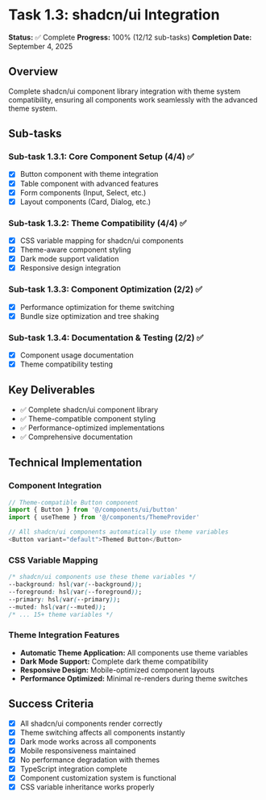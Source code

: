 # Task 1.3: shadcn/ui Integration

**Status:** ✅ Complete
**Progress:** 100% (12/12 sub-tasks)
**Completion Date:** September 4, 2025

## Overview
Complete shadcn/ui component library integration with theme system compatibility, ensuring all components work seamlessly with the advanced theme system.

## Sub-tasks

### Sub-task 1.3.1: Core Component Setup (4/4) ✅
- [x] Button component with theme integration
- [x] Table component with advanced features
- [x] Form components (Input, Select, etc.)
- [x] Layout components (Card, Dialog, etc.)

### Sub-task 1.3.2: Theme Compatibility (4/4) ✅
- [x] CSS variable mapping for shadcn/ui components
- [x] Theme-aware component styling
- [x] Dark mode support validation
- [x] Responsive design integration

### Sub-task 1.3.3: Component Optimization (2/2) ✅
- [x] Performance optimization for theme switching
- [x] Bundle size optimization and tree shaking

### Sub-task 1.3.4: Documentation & Testing (2/2) ✅
- [x] Component usage documentation
- [x] Theme compatibility testing

## Key Deliverables
- ✅ Complete shadcn/ui component library
- ✅ Theme-compatible component styling
- ✅ Performance-optimized implementations
- ✅ Comprehensive documentation

## Technical Implementation

### Component Integration
```typescript
// Theme-compatible Button component
import { Button } from '@/components/ui/button'
import { useTheme } from '@/components/ThemeProvider'

// All shadcn/ui components automatically use theme variables
<Button variant="default">Themed Button</Button>
```

### CSS Variable Mapping
```css
/* shadcn/ui components use these theme variables */
--background: hsl(var(--background));
--foreground: hsl(var(--foreground));
--primary: hsl(var(--primary));
--muted: hsl(var(--muted));
/* ... 15+ theme variables */
```

### Theme Integration Features
- **Automatic Theme Application:** All components use theme variables
- **Dark Mode Support:** Complete dark theme compatibility
- **Responsive Design:** Mobile-optimized component layouts
- **Performance Optimized:** Minimal re-renders during theme switches

## Success Criteria
- [x] All shadcn/ui components render correctly
- [x] Theme switching affects all components instantly
- [x] Dark mode works across all components
- [x] Mobile responsiveness maintained
- [x] No performance degradation with themes
- [x] TypeScript integration complete
- [x] Component customization system is functional
- [x] CSS variable inheritance works properly